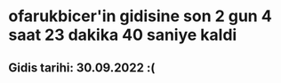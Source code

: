 # ofarukbicer'in gidisine son 2 gun 4 saat 23 dakika 40 saniye kaldi

## Gidis tarihi: 30.09.2022 :(